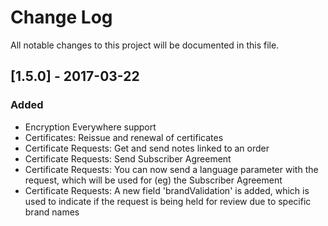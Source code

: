 # Change Log
All notable changes to this project will be documented in this file.

## [1.5.0] - 2017-03-22
### Added
- Encryption Everywhere support
- Certificates: Reissue and renewal of certificates
- Certificate Requests: Get and send notes linked to an order
- Certificate Requests: Send Subscriber Agreement
- Certificate Requests: You can now send a language parameter with the request, which will be used for (eg) the Subscriber Agreement
- Certificate Requests: A new field 'brandValidation' is added, which is used to indicate if the request is being held for review due to specific brand names
